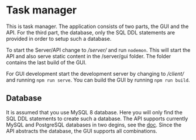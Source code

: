 # Task manager
This is task manager. The application consists of two parts, the GUI and the API. For the third part, the database, only the SQL DDL statements are provided in order to setup such a database.

To start the Server/API change to */server/* and run ```nodemon```. This will start the API and also serve static content in the /server/gui folder. The folder contains the last build of the GUI.

For GUI development start the development server by changing to */client/* and running ```npm run serve```.
You can build the GUI by running ```npm run build```.

## Database
It is assumed that you use MySQL 8 database.
Here you will only find the SQL DDL statements to create such a database. 
The API supports currently MySQL and PostgreSQL databases in two degins, see the [doc].
Since the API abstracts the database, the GUI supports all combinations.

[doc]: /doc
